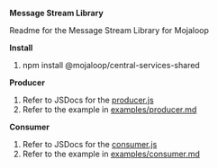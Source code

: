 
**Message Stream Library**

Readme for the Message Stream Library for Mojaloop

**Install**
1. npm install @mojaloop/central-services-shared

**Producer** 

1. Refer to JSDocs for the [producer.js](./producer.js)
2. Refer to the example in [examples/producer.md](./examples/producer.md)

**Consumer**

1. Refer to JSDocs for the [consumer.js](./consumer.js)
2. Refer to the example in [examples/consumer.md](./examples/consumer.md)
